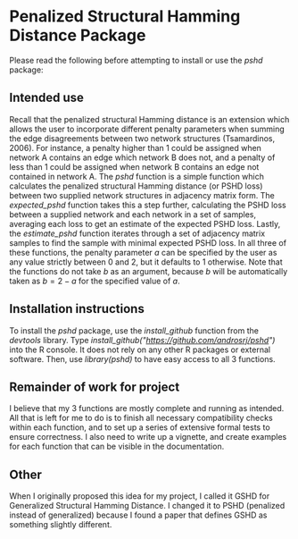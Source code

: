 Penalized Structural Hamming Distance Package
==========================

Please read the following before attempting to install or use the *pshd* package:

## Intended use

Recall that the penalized structural Hamming distance is an extension which allows the user to incorporate different penalty parameters when summing the edge disagreements between two network structures (Tsamardinos, 2006). For instance, a penalty higher than 1 could be assigned when network A contains an edge which network B does not, and a penalty of less than 1 could be assigned when network B contains an edge not contained in network A. The *pshd* function is a simple function which calculates the penalized structural Hamming distance (or PSHD loss) between two supplied network structures in adjacency matrix form. The *expected_pshd* function takes this a step further, calculating the PSHD loss between a supplied network and each network in a set of samples, averaging each loss to get an estimate of the expected PSHD loss. Lastly, the *estimate_pshd* function iterates through a set of adjacency matrix samples to find the sample with minimal expected PSHD loss. In all three of these functions, the penalty parameter $a$ can be specified by the user as any value strictly between 0 and 2, but it defaults to 1 otherwise. Note that the functions do not take $b$ as an argument, because $b$ will be automatically taken as $b=2-a$ for the specified value of $a$.

## Installation instructions

To install the *pshd* package, use the *install_github* function from the *devtools* library. Type *install_github("https://github.com/androsrj/pshd")* into the R console. It does not rely on any other R packages or external software. Then, use *library(pshd)* to have easy access to all 3 functions.

## Remainder of work for project

I believe that my 3 functions are mostly complete and running as intended. All that is left for me to do is to finish all necessary compatibility checks within each function, and to set up a series of extensive formal tests to ensure correctness. I also need to write up a vignette, and create examples for each function that can be visible in the documentation.

## Other

When I originally proposed this idea for my project, I called it GSHD for Generalized Structural Hamming Distance. I changed it to PSHD (penalized instead of generalized) because I found a paper that defines GSHD as something slightly different.

